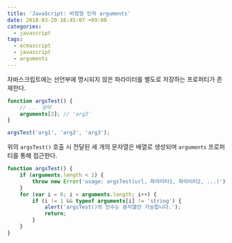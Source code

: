 ```yaml
---
title: 'JavaScript: 비정형 인자 arguments'
date: 2018-03-20 16:45:07 +09:00
categories:
  - javascript
tags:
  - ecmascript
  - javascript
  - arguments
---
```


자바스크립트에는 선언부에 명시되지 않은 파라미터를 별도로 저장하는 프로퍼티가 존재한다.
```js
function argsTest() {
    // ... 생략
    arguments[2]; // 'arg3'
}

argsTest('arg1', 'arg2', 'arg3');
```
위의 `argsTest()` 호출 시 전달된 세 개의 문자열은 배열로 생성되며 `arguments` 프로퍼티를 통해 접근한다.
```js
function argsTest() {
    if (arguments.length < 1) {
        throw new Error('usage: argsTest(url, 파라미터1, 파라미터2, ...)');
    }
    for (var i = 0; i < arguments.length; i++) {
        if (i != 1 && typeof arguments[i] != 'string') {
            alert('argsTest()의 인수는 문자열만 가능합니다.');
            return;
        }
    }
}
```
